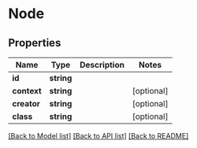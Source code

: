 # Node

## Properties
Name | Type | Description | Notes
------------ | ------------- | ------------- | -------------
**id** | **string** |  | 
**context** | **string** |  | [optional] 
**creator** | **string** |  | [optional] 
**class** | **string** |  | [optional] 

[[Back to Model list]](../README.md#documentation-for-models) [[Back to API list]](../README.md#documentation-for-api-endpoints) [[Back to README]](../README.md)


